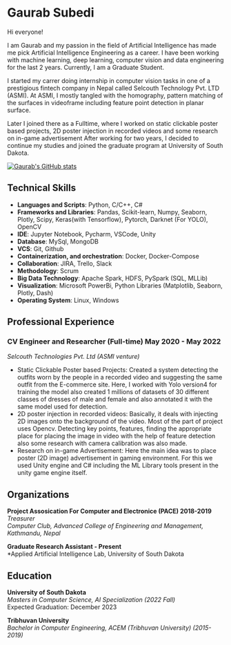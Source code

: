 # Gaurab Subedi

<!-- 
**gaurabsubedi123/gaurabsubedi123** is a ✨ _special_ ✨ repository because its `README.md` (this file) appears on your GitHub profile.

Here are some ideas to get you started:

- 🔭 I’m currently working on ...
- 🌱 I’m currently learning ...
- 👯 I’m looking to collaborate on ...
- 🤔 I’m looking for help with ...
- 💬 Ask me about ...
- 📫 How to reach me: ...
- 😄 Pronouns: ...
- ⚡ Fun fact: ...

 -->
 Hi everyone!

I am Gaurab and my passion in the field of Artificial Intelligence has made me pick Artificial Intelligence Engineering as a career. I have been working with machine learning, deep learning, computer vision and data engineering for the last 2 years. Currently, I am a Graduate Student.

I started my carrer doing internship in computer vision tasks in one of a prestigious fintech company in Nepal called Selcouth Technology Pvt. LTD (ASMI). At ASMI, I mostly tangled with the homography, pattern matching of the surfaces in videoframe including feature point detection in planar surface.

Later I joined there as a Fulltime, where I worked on static clickable poster based projects, 2D poster injection in recorded videos and some research on in-game advertisement After working for two years, I decided to continue my studies and joined the graduate program at University of South Dakota.

[![Gaurab's GitHub stats](https://github-readme-stats.vercel.app/api?username=gaurabsubedi123)](https://github.com/anuraghazra/github-readme-stats)

## Technical Skills
- <strong>Languages and Scripts</strong>: Python, C/C++, C#
- <strong>Frameworks and Libraries</strong>: Pandas, Scikit-learn, Numpy, Seaborn, Plotly, Scipy, Keras(with Tensorflow), Pytorch, Darknet (For YOLO), OpenCV
- <strong>IDE</strong>: Jupyter Notebook, Pycharm, VSCode, Unity
- <strong>Database</strong>: MySql, MongoDB
- <strong>VCS</strong>: Git, Github
- <strong>Containerization, and orchestration</strong>: Docker, Docker-Compose
- <strong>Collaboration</strong>: JIRA, Trello, Slack
- <strong>Methodology</strong>: Scrum
- <strong>Big Data Technology</strong>: Apache Spark, HDFS, PySpark (SQL, MLLib)
- <strong>Visualization</strong>: Microsoft PowerBi, Python Libraries (Matplotlib, Seaborn, Plotly, Dash)
- <strong>Operating System</strong>: Linux, Windows

## Professional Experience

### CV Engineer and Researcher (Full-time) May 2020 - May 2022

*Selcouth Technologies Pvt. Ltd (ASMI venture)*
- Static Clickable Poster based Projects: Created a system detecting the outfits worn by the people in a recorded video
and suggesting the same outfit from the E-commerce site. Here, I worked with Yolo version4 for training the model also
created 1 millions of datasets of 30 different classes of dresses of male and female and also annotated it with the same model
used for detection.
- 2D poster injection in recorded videos: Basically, it deals with injecting 2D images onto the background of the video.
Most of the part of project uses Opencv. Detecting key points, features, finding the appropriate place for placing the image
in video with the help of feature detection also some research with camera calibration was also made.
- Research on in-game Advertisement: Here the main idea was to place poster (2D image) advertisement in gaming environment. For this we used Unity engine and C# including the ML Library tools present in the unity game engine itself.

## Organizations
**Project Assosication For Computer and Electronice (PACE) 2018-2019**
<br> *Treasurer*
<br> *Computer Club, Advanced College of Engineering and Management, Kathmandu, Nepal*

**Graduate Research Assistant - Present**
<br> *Applied Artificial Intelligence Lab, University of South Dakota
## Education
**University of South Dakota**
<br>*Masters in Computer Science, AI Specialization (2022 Fall)*
<br> Expected Graduation: December 2023

**Tribhuvan University**
<br>*Bachelor in Computer Engineering, ACEM (Tribhuvan University) (2015-2019)*

<!-- <a href = "./projects.md">Projects</a>  -->
